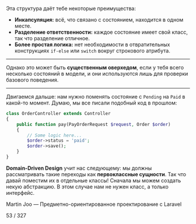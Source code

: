 Эта структура даёт тебе некоторые преимущества:

* **Инкапсуляция:** всё, что связано с состоянием, находится в одном месте.
* **Разделение ответственности:** каждое состояние имеет свой класс, так что разделение отличное.
* **Более простая логика:** нет необходимости в отвратительных конструкциях `if-else` или `switch` вокруг строкового атрибута.

---

Однако это может быть **существенным оверхедом**, если у тебя всего несколько состояний в модели, и они используются лишь для проверки базового поведения.

---

Двигаемся дальше: нам нужно поменять состояние с `Pending` на `Paid` в какой-то момент.
Думаю, мы все писали подобный код в прошлом:

```php
class OrderController extends Controller
{
    public function pay(PayOrderRequest $request, Order $order)
    {
        // Some logic here...
        $order->status = 'paid';
        $order->save();
    }
}
```

**Domain-Driven Design** учит нас следующему:
мы должны рассматривать такие переходы как **первоклассные сущности**.
Так что давай поместим их в отдельные классы!
Сначала мы можем создать некую абстракцию. В этом случае нам не нужен класс, а только интерфейс.

Martin Joo — Предметно-ориентированное проектирование с Laravel

53 / 327
